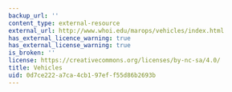 ```yaml
---
backup_url: ''
content_type: external-resource
external_url: http://www.whoi.edu/marops/vehicles/index.html
has_external_licence_warning: true
has_external_license_warning: true
is_broken: ''
license: https://creativecommons.org/licenses/by-nc-sa/4.0/
title: Vehicles
uid: 0d7ce222-a7ca-4cb1-97ef-f55d86b2693b
---
```

